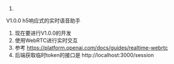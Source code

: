 <!--
 * @Author: yangjingyuan yangjingyuan@pwrd.com
 * @Date: 2024-12-19 20:09:51
 * @LastEditors: yangjingyuan yangjingyuan@pwrd.com
 * @LastEditTime: 2024-12-20 17:52:31
 * @FilePath: \frontend\prompt.md
 * @Description: 这是默认设置,请设置`customMade`, 打开koroFileHeader查看配置 进行设置: https://github.com/OBKoro1/koro1FileHeader/wiki/%E9%85%8D%E7%BD%AE
-->
1. 
V1.0.0 h5响应式的实时语音助手 
1. 现在要进行V1.0.0的开发
2. 使用WebRTC进行实时交互
3. 参考 https://platform.openai.com/docs/guides/realtime-webrtc
4. 后端获取临时token的接口是 http://localhost:3000/session